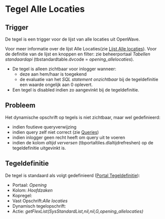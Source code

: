 # Tegel Alle Locaties

## Trigger

De tegel is een trigger voor de lijst van alle locaties uit OpenWave.

Voor meer informatie over de lijst Alle Locaties(zie [Lijst Alle locaties](/docs/probleemoplossing/module_overstijgende_schermen/zaken_inrichtingen_locaties/locaties.md)). Voor de definitie van de lijst en knoppen en filter: zie beheerportaal _Tabellen standaardapi_ (tbstandardtable.dvcode = _opening_allelocaties_).

- De tegel is alleen zichtbaar voor inlogger wanneer:
  - deze aan hem/haar is toegekend
  - de evaluatie van het _SQL statement onzichtbaar_ bij de tegeldefinitie een waarde ongelijk aan 0 oplevert.
- Een tegel is disabled indien zo aangevinkt bij de tegeldefinitie.

## Probleem

Het dynamische opschrift op tegels is niet zichtbaar, maar wel gedefinieerd:

- indien foutieve queryverwijzing
- indien query zelf niet correct (zie [Queries](/docs/instellen_inrichten/queries.md))
- indien inlogger geen recht heeft om query uit te voeren
- indien de kolom _altijd verversen_ (tbportaltiles.dlaltijdrefreshen) op de tegeldefinitie uitgevinkt is.

## Tegeldefinitie

De tegel is standaard als volgt gedefinieerd ([Portal Tegeldefinitie](/docs/instellen_inrichten/portaldefinitie/portal_tegel.md)):

- Portaal: _Opening_
- Kolom: _Hoofdzaken_
- Kopregel:
- Vast Opschrift:_Alle locaties_
- Dynamisch tegelopschrift:
- Actie: _getFlexList(SysStandardList,nil,nil,G,opening_allelocaties)_
